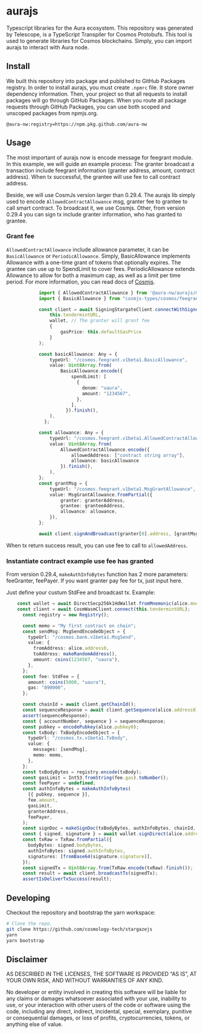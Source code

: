 # aurajs

Typescript libraries for the Aura ecosystem. This repository was generated by Telescope, is a TypeScript Transpiler for Cosmos Protobufs. This tool is used to generate libraries for Cosmos blockchains. Simply, you can import aurajs to interact with Aura node.

## Install

We built this repository into package and published to GitHub Packages registry. In order to install aurajs, you must create `.npmrc` file. It store owner dependency information. Then, your project so that all requests to install packages will go through GitHub Packages. When you route all package requests through GitHub Packages, you can use both scoped and unscoped packages from npmjs.org.

```example
@aura-nw:registry=https://npm.pkg.github.com/aura-nw
```

## Usage

The most important of aurajs now is encode message for feegrant module. In this example, we will guide an example process: The granter broadcast a transaction include feegrant information (granter address, amount, contract address). When tx successful, the grantee will use fee to call contract address. 

Beside, we will use CosmJs version larger than 0.29.4. The aurajs lib simply used to encode `AllowedContractAllowance` msg, granter fee to grantee to call smart contract. To broadcast it, we use Cosmjs. Other, from version 0.29.4 you can sign tx include granter information, who has granted to grantee. 

### Grant fee

`AllowedContractAllowance` include allowance parameter, it can be `BasicAllowance` or `PeriodicAllowance`. Simply, BasicAllowance implements Allowance with a one-time grant of tokens that optionally expires. The grantee can use up to SpendLimit to cover fees. PeriodicAllowance extends Allowance to allow for both a maximum cap, as well as a limit per time period. For more information, you can read docs of [Cosmjs]().

```ts
            import { AllowedContractAllowance } from '@aura-nw/aurajs/main/codegen/aura/feegrant/v1beta1/feegrant';
            import { BasicAllowance } from "cosmjs-types/cosmos/feegrant/v1beta1/feegrant";

            const client = await SigningStargateClient.connectWithSigner(
                this.tendermintURL,
                wallet, // The granter will grant fee
                {
                    gasPrice: this.defaultGasPrice
                }
            );

            const basicAllowance: Any = {
                typeUrl: "/cosmos.feegrant.v1beta1.BasicAllowance",
                value: Uint8Array.from(
                    BasicAllowance.encode({
                        spendLimit: [
                          {
                            denom: "uaura",
                            amount: "1234567",
                          },
                        ],
                      }).finish(),
                ),
              };

            const allowance: Any = {
                typeUrl: "/cosmos.feegrant.v1beta1.AllowedContractAllowance",
                value: Uint8Array.from(
                    AllowedContractAllowance.encode({
                        allowedAddress: ["contract string array"],
                        allowance: basicAllowance
                    }).finish(),
                ),
            };
            const grantMsg = {
                typeUrl: "/cosmos.feegrant.v1beta1.MsgGrantAllowance",
                value: MsgGrantAllowance.fromPartial({
                    granter: granterAddress, 
                    grantee: granteeAddress,
                    allowance: allowance,
                }),
            };

            await client.signAndBroadcast(granter[0].address, [grantMsg], "auto", "Create allowance");
```

When tx return success result, you can use fee to call to `allowedAddress`.

### Instantiate contract example use fee has granted
From version 0.29.4, `makeAuthInfoBytes` function has 2 more parameters: feeGranter, feePayer. If you want granter pay fee for tx, just input here.

Just define your custum StdFee and broadcast tx. Example:

```ts
    const wallet = await DirectSecp256k1HdWallet.fromMnemonic(alice.mnemonic, { prefix: wasmd.prefix });
    const client = await CosmWasmClient.connect(this.tendermintURL);
      const registry = new Registry();

      const memo = "My first contract on chain";
      const sendMsg: MsgSendEncodeObject = {
        typeUrl: "/cosmos.bank.v1beta1.MsgSend",
        value: {
          fromAddress: alice.address0,
          toAddress: makeRandomAddress(),
          amount: coins(1234567, "uaura"),
        },
      };
      const fee: StdFee = {
        amount: coins(5000, "uaura"),
        gas: "890000",
      };

      const chainId = await client.getChainId();
      const sequenceResponse = await client.getSequence(alice.address0);
      assert(sequenceResponse);
      const { accountNumber, sequence } = sequenceResponse;
      const pubkey = encodePubkey(alice.pubkey0);
      const txBody: TxBodyEncodeObject = {
        typeUrl: "/cosmos.tx.v1beta1.TxBody",
        value: {
          messages: [sendMsg],
          memo: memo,
        },
      };
      const txBodyBytes = registry.encode(txBody);
      const gasLimit = Int53.fromString(fee.gas).toNumber();
      const feePayer = undefined;
      const authInfoBytes = makeAuthInfoBytes(
        [{ pubkey, sequence }],
        fee.amount,
        gasLimit,
        granterAddress,
        feePayer,
      );
      const signDoc = makeSignDoc(txBodyBytes, authInfoBytes, chainId, accountNumber);
      const { signed, signature } = await wallet.signDirect(alice.address0, signDoc);
      const txRaw = TxRaw.fromPartial({
        bodyBytes: signed.bodyBytes,
        authInfoBytes: signed.authInfoBytes,
        signatures: [fromBase64(signature.signature)],
      });
      const signedTx = Uint8Array.from(TxRaw.encode(txRaw).finish());
      const result = await client.broadcastTx(signedTx);
      assertIsDeliverTxSuccess(result);
```

## Developing

Checkout the repository and bootstrap the yarn workspace:

```sh
# Clone the repo.
git clone https://github.com/cosmology-tech/stargazejs
yarn
yarn bootstrap
```

## Disclaimer

AS DESCRIBED IN THE LICENSES, THE SOFTWARE IS PROVIDED “AS IS”, AT YOUR OWN RISK, AND WITHOUT WARRANTIES OF ANY KIND.

No developer or entity involved in creating this software will be liable for any claims or damages whatsoever associated with your use, inability to use, or your interaction with other users of the code or software using the code, including any direct, indirect, incidental, special, exemplary, punitive or consequential damages, or loss of profits, cryptocurrencies, tokens, or anything else of value.

[def]: https://cosmos.github.io/cosmjs/

